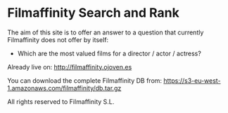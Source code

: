 Filmaffinity Search and Rank
=============================

The aim of this site is to offer an answer to a question that currently Filmaffinity does not offer by itself:
* Which are the most valued films for a director / actor / actress?

Already live on:
http://filmaffinity.ojoven.es

You can download the complete Filmaffinity DB from:
https://s3-eu-west-1.amazonaws.com/filmaffinity/db.tar.gz

All rights reserved to Filmaffinity S.L.
